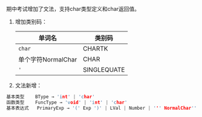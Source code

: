 期中考试增加了文法，支持char类型定义和char返回值。

1. 增加类别码：

    | 单词名             | 类别码      |
    | ------------------ | ----------- |
    | `char`             | CHARTK      |
    | 单个字符NormalChar | CHAR        |
    | `'`                | SINGLEQUATE |

2. 文法新增：

```c++
基本类型    BType → 'int' | 'char'
函数类型    FuncType → 'void' | 'int' | 'char'
基本表达式   PrimaryExp → '(' Exp ')' | LVal | Number | ''' NormalChar'''
```

